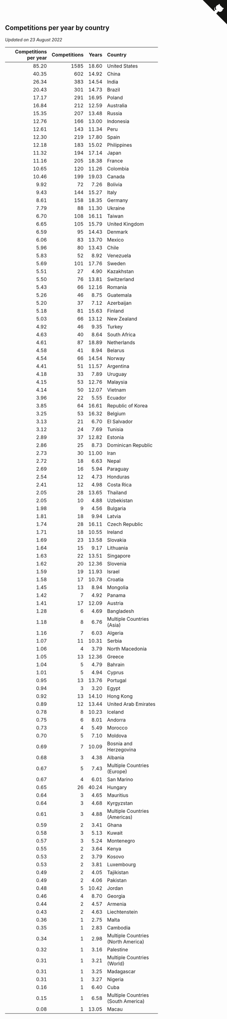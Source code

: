 ## Competitions per year by country

*Updated on 23 August 2022*

| Competitions per year | Competitions | Years | Country |
| ---: | ---: | ---: | :--- |
| 85.20 | 1585 | 18.60 | United States |
| 40.35 | 602 | 14.92 | China |
| 26.34 | 383 | 14.54 | India |
| 20.43 | 301 | 14.73 | Brazil |
| 17.17 | 291 | 16.95 | Poland |
| 16.84 | 212 | 12.59 | Australia |
| 15.35 | 207 | 13.48 | Russia |
| 12.76 | 166 | 13.00 | Indonesia |
| 12.61 | 143 | 11.34 | Peru |
| 12.30 | 219 | 17.80 | Spain |
| 12.18 | 183 | 15.02 | Philippines |
| 11.32 | 194 | 17.14 | Japan |
| 11.16 | 205 | 18.38 | France |
| 10.65 | 120 | 11.26 | Colombia |
| 10.46 | 199 | 19.03 | Canada |
| 9.92 | 72 | 7.26 | Bolivia |
| 9.43 | 144 | 15.27 | Italy |
| 8.61 | 158 | 18.35 | Germany |
| 7.79 | 88 | 11.30 | Ukraine |
| 6.70 | 108 | 16.11 | Taiwan |
| 6.65 | 105 | 15.79 | United Kingdom |
| 6.59 | 95 | 14.43 | Denmark |
| 6.06 | 83 | 13.70 | Mexico |
| 5.96 | 80 | 13.43 | Chile |
| 5.83 | 52 | 8.92 | Venezuela |
| 5.69 | 101 | 17.76 | Sweden |
| 5.51 | 27 | 4.90 | Kazakhstan |
| 5.50 | 76 | 13.81 | Switzerland |
| 5.43 | 66 | 12.16 | Romania |
| 5.26 | 46 | 8.75 | Guatemala |
| 5.20 | 37 | 7.12 | Azerbaijan |
| 5.18 | 81 | 15.63 | Finland |
| 5.03 | 66 | 13.12 | New Zealand |
| 4.92 | 46 | 9.35 | Turkey |
| 4.63 | 40 | 8.64 | South Africa |
| 4.61 | 87 | 18.89 | Netherlands |
| 4.58 | 41 | 8.94 | Belarus |
| 4.54 | 66 | 14.54 | Norway |
| 4.41 | 51 | 11.57 | Argentina |
| 4.18 | 33 | 7.89 | Uruguay |
| 4.15 | 53 | 12.76 | Malaysia |
| 4.14 | 50 | 12.07 | Vietnam |
| 3.96 | 22 | 5.55 | Ecuador |
| 3.85 | 64 | 16.61 | Republic of Korea |
| 3.25 | 53 | 16.32 | Belgium |
| 3.13 | 21 | 6.70 | El Salvador |
| 3.12 | 24 | 7.69 | Tunisia |
| 2.89 | 37 | 12.82 | Estonia |
| 2.86 | 25 | 8.73 | Dominican Republic |
| 2.73 | 30 | 11.00 | Iran |
| 2.72 | 18 | 6.63 | Nepal |
| 2.69 | 16 | 5.94 | Paraguay |
| 2.54 | 12 | 4.73 | Honduras |
| 2.41 | 12 | 4.98 | Costa Rica |
| 2.05 | 28 | 13.65 | Thailand |
| 2.05 | 10 | 4.88 | Uzbekistan |
| 1.98 | 9 | 4.56 | Bulgaria |
| 1.81 | 18 | 9.94 | Latvia |
| 1.74 | 28 | 16.11 | Czech Republic |
| 1.71 | 18 | 10.55 | Ireland |
| 1.69 | 23 | 13.58 | Slovakia |
| 1.64 | 15 | 9.17 | Lithuania |
| 1.63 | 22 | 13.51 | Singapore |
| 1.62 | 20 | 12.36 | Slovenia |
| 1.59 | 19 | 11.93 | Israel |
| 1.58 | 17 | 10.78 | Croatia |
| 1.45 | 13 | 8.94 | Mongolia |
| 1.42 | 7 | 4.92 | Panama |
| 1.41 | 17 | 12.09 | Austria |
| 1.28 | 6 | 4.69 | Bangladesh |
| 1.18 | 8 | 6.76 | Multiple Countries (Asia) |
| 1.16 | 7 | 6.03 | Algeria |
| 1.07 | 11 | 10.31 | Serbia |
| 1.06 | 4 | 3.79 | North Macedonia |
| 1.05 | 13 | 12.36 | Greece |
| 1.04 | 5 | 4.79 | Bahrain |
| 1.01 | 5 | 4.94 | Cyprus |
| 0.95 | 13 | 13.76 | Portugal |
| 0.94 | 3 | 3.20 | Egypt |
| 0.92 | 13 | 14.10 | Hong Kong |
| 0.89 | 12 | 13.44 | United Arab Emirates |
| 0.78 | 8 | 10.23 | Iceland |
| 0.75 | 6 | 8.01 | Andorra |
| 0.73 | 4 | 5.49 | Morocco |
| 0.70 | 5 | 7.10 | Moldova |
| 0.69 | 7 | 10.09 | Bosnia and Herzegovina |
| 0.68 | 3 | 4.38 | Albania |
| 0.67 | 5 | 7.43 | Multiple Countries (Europe) |
| 0.67 | 4 | 6.01 | San Marino |
| 0.65 | 26 | 40.24 | Hungary |
| 0.64 | 3 | 4.65 | Mauritius |
| 0.64 | 3 | 4.68 | Kyrgyzstan |
| 0.61 | 3 | 4.88 | Multiple Countries (Americas) |
| 0.59 | 2 | 3.41 | Ghana |
| 0.58 | 3 | 5.13 | Kuwait |
| 0.57 | 3 | 5.24 | Montenegro |
| 0.55 | 2 | 3.64 | Kenya |
| 0.53 | 2 | 3.79 | Kosovo |
| 0.53 | 2 | 3.81 | Luxembourg |
| 0.49 | 2 | 4.05 | Tajikistan |
| 0.49 | 2 | 4.06 | Pakistan |
| 0.48 | 5 | 10.42 | Jordan |
| 0.46 | 4 | 8.70 | Georgia |
| 0.44 | 2 | 4.57 | Armenia |
| 0.43 | 2 | 4.63 | Liechtenstein |
| 0.36 | 1 | 2.75 | Malta |
| 0.35 | 1 | 2.83 | Cambodia |
| 0.34 | 1 | 2.98 | Multiple Countries (North America) |
| 0.32 | 1 | 3.16 | Palestine |
| 0.31 | 1 | 3.21 | Multiple Countries (World) |
| 0.31 | 1 | 3.25 | Madagascar |
| 0.31 | 1 | 3.27 | Nigeria |
| 0.16 | 1 | 6.40 | Cuba |
| 0.15 | 1 | 6.58 | Multiple Countries (South America) |
| 0.08 | 1 | 13.05 | Macau |


<a href="https://github.com/JustinTimeCuber/wca_statistics" class="github-corner" aria-label="View source on Github"><svg width="80" height="80" viewBox="0 0 250 250" style="fill:#151513; color:#fff; position: absolute; top: 0; border: 0; right: 0;" aria-hidden="true"><path d="M0,0 L115,115 L130,115 L142,142 L250,250 L250,0 Z"></path><path d="M128.3,109.0 C113.8,99.7 119.0,89.6 119.0,89.6 C122.0,82.7 120.5,78.6 120.5,78.6 C119.2,72.0 123.4,76.3 123.4,76.3 C127.3,80.9 125.5,87.3 125.5,87.3 C122.9,97.6 130.6,101.9 134.4,103.2" fill="currentColor" style="transform-origin: 130px 106px;" class="octo-arm"></path><path d="M115.0,115.0 C114.9,115.1 118.7,116.5 119.8,115.4 L133.7,101.6 C136.9,99.2 139.9,98.4 142.2,98.6 C133.8,88.0 127.5,74.4 143.8,58.0 C148.5,53.4 154.0,51.2 159.7,51.0 C160.3,49.4 163.2,43.6 171.4,40.1 C171.4,40.1 176.1,42.5 178.8,56.2 C183.1,58.6 187.2,61.8 190.9,65.4 C194.5,69.0 197.7,73.2 200.1,77.6 C213.8,80.2 216.3,84.9 216.3,84.9 C212.7,93.1 206.9,96.0 205.4,96.6 C205.1,102.4 203.0,107.8 198.3,112.5 C181.9,128.9 168.3,122.5 157.7,114.1 C157.9,116.9 156.7,120.9 152.7,124.9 L141.0,136.5 C139.8,137.7 141.6,141.9 141.8,141.8 Z" fill="currentColor" class="octo-body"></path></svg></a><style>.github-corner:hover .octo-arm{animation:octocat-wave 560ms ease-in-out}@keyframes octocat-wave{0%,100%{transform:rotate(0)}20%,60%{transform:rotate(-25deg)}40%,80%{transform:rotate(10deg)}}@media (max-width:500px){.github-corner:hover .octo-arm{animation:none}.github-corner .octo-arm{animation:octocat-wave 560ms ease-in-out}}</style>
